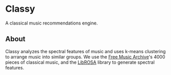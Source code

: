 Classy
======

A classical music recommendations engine.

About
-----

Classy analyzes the spectral features of music and uses k-means clustering to arrange music into similar groups.
We use the [Free Music Archive](https://github.com/mdeff/fma)'s 4000 pieces of classical music, and the [LibROSA](https://librosa.github.io/librosa/) library to generate spectral features.

